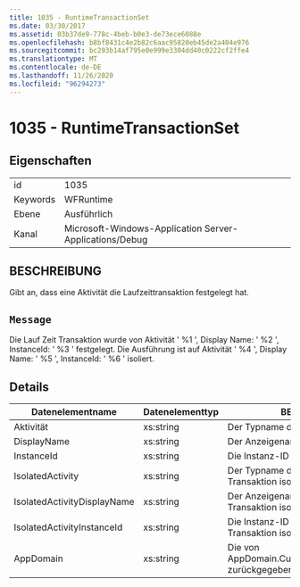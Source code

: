 ```yaml
---
title: 1035 - RuntimeTransactionSet
ms.date: 03/30/2017
ms.assetid: 03b37de9-778c-4beb-b0e3-de73ece6088e
ms.openlocfilehash: b8bf8431c4e2b82c6aac95820eb45de2a404e976
ms.sourcegitcommit: bc293b14af795e0e999e3304dd40c0222cf2ffe4
ms.translationtype: MT
ms.contentlocale: de-DE
ms.lasthandoff: 11/26/2020
ms.locfileid: "96294273"
---
```

# <a name="1035---runtimetransactionset"></a>1035 - RuntimeTransactionSet

## <a name="properties"></a>Eigenschaften  
  
|||  
|-|-|  
|id|1035|  
|Keywords|WFRuntime|  
|Ebene|Ausführlich|  
|Kanal|Microsoft-Windows-Application Server-Applications/Debug|  
  
## <a name="description"></a>BESCHREIBUNG  

 Gibt an, dass eine Aktivität die Laufzeittransaktion festgelegt hat.  
  
## <a name="message"></a>`Message`  

 Die Lauf Zeit Transaktion wurde von Aktivität ' %1 ', Display Name: ' %2 ', InstanceId: ' %3 ' festgelegt.  Die Ausführung ist auf Aktivität ' %4 ', Display Name: ' %5 ', InstanceId: ' %6 ' isoliert.  
  
## <a name="details"></a>Details  
  
|Datenelementname|Datenelementtyp|BESCHREIBUNG|  
|--------------------|--------------------|-----------------|  
|Aktivität|xs:string|Der Typname der Aktivität.|  
|DisplayName|xs:string|Der Anzeigename der Aktivität.|  
|InstanceId|xs:string|Die Instanz-ID der Aktivität.|  
|IsolatedActivity|xs:string|Der Typname der Aktivität, für die die Transaktion isoliert ist.|  
|IsolatedActivityDisplayName|xs:string|Der Anzeigename der Aktivität, für die die Transaktion isoliert ist.|  
|IsolatedActivityInstanceId|xs:string|Die Instanz-ID der Aktivität, für die die Transaktion isoliert ist.|  
|AppDomain|xs:string|Die von AppDomain.CurrentDomain.FriendlyName zurückgegebene Zeichenfolge.|
